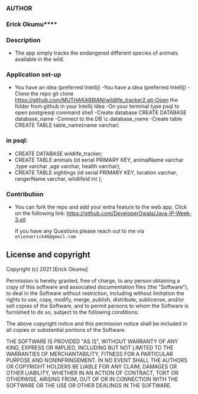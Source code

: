 ### **AUTHOR**
### Erick Okumu****

### **Description**

* The app simply tracks the endangered different species of 
animals available in the wild.

### **Application set-up**

* You have an idea (preferred Intellij) -You have a idea (preferred Intellij) -Clone the repo git clone https://github.com/MUTHAKABRIAN/wildlife_tracker2.git-Open the folder from github in your Intellij Idea -On your terminal type psql to open postgresql command shell -Create database CREATE DATABASE database_name -Connect to the DB \c database_name -Create table CREATE TABLE table_name(name varchar)

### **in psql:**

* CREATE DATABASE wildlife_tracker;
* CREATE TABLE animals (id serial PRIMARY KEY, animalName varchar ,type varchar ,age varchar, health varchar);
* CREATE TABLE sightings (id serial PRIMARY KEY, location varchar, rangerName varchar, wildlifeId int );

### **Contribution**
* You can fork the repo and add your extra feature to the web app.
Click on the following link:
https://github.com/DeveloperOwala/Java-IP-Week-3.git

  If you have any Questions please reach out to me via `otienoerick46@gmail.com` 

## License and copyright  
 
 Copyright (c) 2021 [Erick Okumu]
 
 
Permission is hereby granted, free of charge, to any person obtaining a copy
of this software and associated documentation files (the "Software"), to deal
in the Software without restriction, including without limitation the rights
to use, copy, modify, merge, publish, distribute, sublicense, and/or sell
copies of the Software, and to permit persons to whom the Software is
furnished to do so, subject to the following conditions:

The above copyright notice and this permission notice shall be included in all
copies or substantial portions of the Software.

THE SOFTWARE IS PROVIDED "AS IS", WITHOUT WARRANTY OF ANY KIND, EXPRESS OR
IMPLIED, INCLUDING BUT NOT LIMITED TO THE WARRANTIES OF MERCHANTABILITY,
FITNESS FOR A PARTICULAR PURPOSE AND NONINFRINGEMENT. IN NO EVENT SHALL THE
AUTHORS OR COPYRIGHT HOLDERS BE LIABLE FOR ANY CLAIM, DAMAGES OR OTHER
LIABILITY, WHETHER IN AN ACTION OF CONTRACT, TORT OR OTHERWISE, ARISING FROM,
OUT OF OR IN CONNECTION WITH THE SOFTWARE OR THE USE OR OTHER DEALINGS IN THE
SOFTWARE.


